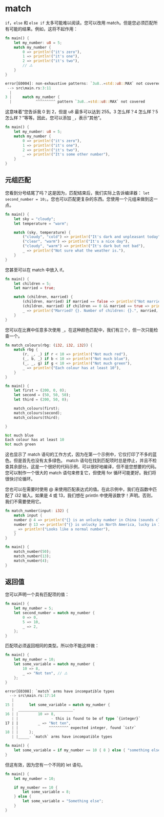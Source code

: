 # match

`if`，`else` 和 `else if` 太多可能难以阅读。您可以改用 match。但是您必须匹配所有可能的结果。例如，这将不起作用：

```rs
fn main() {
    let my_number: u8 = 5;
    match my_number {
        0 => println!("it's zero"),
        1 => println!("it's one"),
        2 => println!("it's two"),
        // ⚠️
    }
}

error[E0004]: non-exhaustive patterns: `3u8..=std::u8::MAX` not covered
 --> src\main.rs:3:11
  |
3 |     match my_number {
  |           ^^^^^^^^^ pattern `3u8..=std::u8::MAX` not covered

```

这意味着“您告诉我 0 到 2，但是 u8 最多可以达到 255。3 怎么样？4 怎么样？5 怎么样？”等等。因此，您可以添加 `_`，表示“其他”。

```rs
fn main() {
    let my_number: u8 = 5;
    match my_number {
        0 => println!("it's zero"),
        1 => println!("it's one"),
        2 => println!("it's two"),
        _ => println!("It's some other number"),
    }
}
```

## 元组匹配

您看到分号结尾了吗？这是因为，匹配结束后，我们实际上告诉编译器： `let second_number = 10;`。您也可以匹配更复杂的东西。您使用一个元组来做到这一点。

```rs
fn main() {
    let sky = "cloudy";
    let temperature = "warm";

    match (sky, temperature) {
        ("cloudy", "cold") => println!("It's dark and unpleasant today"),
        ("clear", "warm") => println!("It's a nice day"),
        ("cloudy", "warm") => println!("It's dark but not bad"),
        _ => println!("Not sure what the weather is."),
    }
}
```

您甚至可以在 match 中放入 if。

```rs
fn main() {
    let children = 5;
    let married = true;

    match (children, married) {
        (children, married) if married == false => println!("Not married with {} children", children),
        (children, married) if children == 0 && married == true => println!("Married but no children"),
        _ => println!("Married? {}. Number of children: {}.", married, children),
    }
}

```

您可以在比赛中任意多次使用 `_`。在这种颜色匹配中，我们有三个，但一次只能检查一个。

```rs
fn match_colours(rbg: (i32, i32, i32)) {
    match rbg {
        (r, _, _) if r < 10 => println!("Not much red"),
        (_, b, _) if b < 10 => println!("Not much blue"),
        (_, _, g) if g < 10 => println!("Not much green"),
        _ => println!("Each colour has at least 10"),
    }
}

fn main() {
    let first = (200, 0, 0);
    let second = (50, 50, 50);
    let third = (200, 50, 0);

    match_colours(first);
    match_colours(second);
    match_colours(third);

}

Not much blue
Each colour has at least 10
Not much green
```

这也显示了 match 语句的工作方式，因为在第一个示例中，它仅打印了不多的蓝色。但是首先也没有太多绿色。 match 语句在找到匹配项时总是停止，并且不检查其余部分。这是一个很好的代码示例，可以很好地编译，但不是您想要的代码。您可以制作一个很大的 match 语句来修复它，但使用 for 循环可能更好。我们将很快讨论循环。

您也可以在需要时使用 @ 来使用匹配表达式的值。在此示例中，我们在函数中匹配了 i32 输入。如果是 4 或 13，我们想在 println 中使用该数字！声明。否则，我们不需要使用它。

```rs
fn match_number(input: i32) {
    match input {
    number @ 4 => println!("{} is an unlucky number in China (sounds close to 死)!", number),
    number @ 13 => println!("{} is unlucky in North America, lucky in Italy! In bocca al lupo!", number),
    _ => println!("Looks like a normal number"),
    }
}

fn main() {
    match_number(50);
    match_number(13);
    match_number(4);
}
```

## 返回值

您可以声明一个具有匹配项的值：

```rs
fn main() {
    let my_number = 5;
    let second_number = match my_number {
        0 => 0,
        5 => 10,
        _ => 2,
    };
}
```

匹配项必须返回相同的类型。所以你不能这样做：

```rs
fn main() {
    let my_number = 10;
    let some_variable = match my_number {
        10 => 8,
        _ => "Not ten", // ⚠️
    };
}

error[E0308]: `match` arms have incompatible types
  --> src\main.rs:17:14
   |
15 |       let some_variable = match my_number {
   |  _________________________-
16 | |         10 => 8,
   | |               - this is found to be of type `{integer}`
17 | |         _ => "Not ten",
   | |              ^^^^^^^^^ expected integer, found `&str`
18 | |     };
   | |_____- `match` arms have incompatible types

fn main() {
    let some_variable = if my_number == 10 { 8 } else { "something else "}; // ⚠️
}
```

但这有效，因为您有一个不同的 let 语句。

```rs
fn main() {
    let my_number = 10;

    if my_number == 10 {
        let some_variable = 8;
    } else {
        let some_variable = "Something else";
    }
}
```
